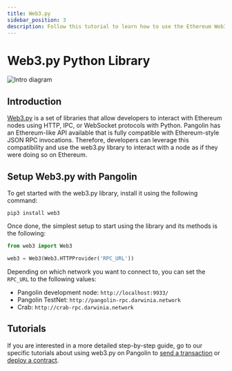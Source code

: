 ```yaml
---
title: Web3.py
sidebar_position: 3
description: Follow this tutorial to learn how to use the Ethereum Web3 Python Library to deploy Solidity smart contracts to Pangolin.
---
```

# Web3.py Python Library

![Intro diagram](/images/integrations/integrations-web3py-banner.png)

## Introduction

[Web3.py](https://web3py.readthedocs.io/) is a set of libraries that allow developers to interact with Ethereum nodes using HTTP, IPC, or WebSocket protocols with Python. Pangolin has an Ethereum-like API available that is fully compatible with Ethereum-style JSON RPC invocations. Therefore, developers can leverage this compatibility and use the web3.py library to interact with a  node as if they were doing so on Ethereum.

## Setup Web3.py with Pangolin

To get started with the web3.py library, install it using the following command:

```
pip3 install web3
```

Once done, the simplest setup to start using the library and its methods is the following:

```py
from web3 import Web3

web3 = Web3(Web3.HTTPProvider('RPC_URL'))
```

Depending on which network you want to connect to, you can set the `RPC_URL` to the following values:

 - Pangolin development node: `http://localhost:9933/`
 - Pangolin TestNet: `http://pangolin-rpc.darwinia.network`
 - Crab: `http://crab-rpc.darwinia.network`

## Tutorials

If you are interested in a more detailed step-by-step guide, go to our specific tutorials about using web3.py on Pangolin to [send a transaction](/builders/interact/eth-libraries/send-transaction/) or [deploy a contract](/builders/interact/eth-libraries/deploy-contract/).


